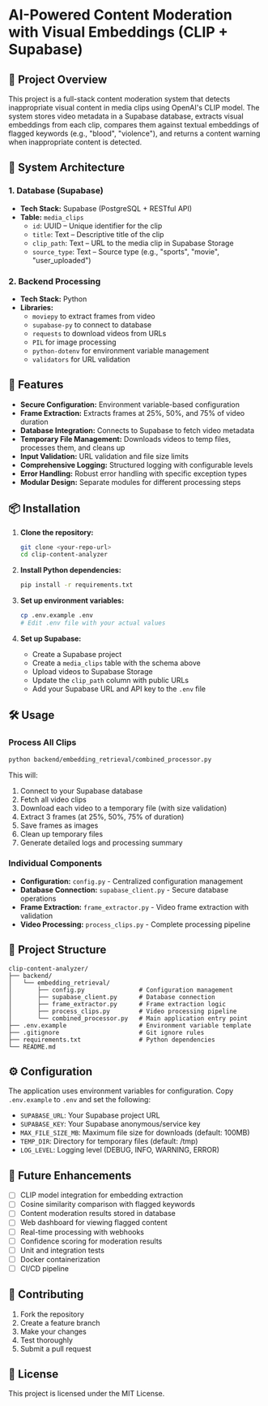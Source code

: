 # AI-Powered Content Moderation with Visual Embeddings (CLIP + Supabase)

## 🎥 Project Overview

This project is a full-stack content moderation system that detects inappropriate visual content in media clips using OpenAI's CLIP model. The system stores video metadata in a Supabase database, extracts visual embeddings from each clip, compares them against textual embeddings of flagged keywords (e.g., "blood", "violence"), and returns a content warning when inappropriate content is detected.

## 🧠 System Architecture

### 1. Database (Supabase)
- **Tech Stack:** Supabase (PostgreSQL + RESTful API)
- **Table:** `media_clips`
  - `id`: UUID – Unique identifier for the clip
  - `title`: Text – Descriptive title of the clip
  - `clip_path`: Text – URL to the media clip in Supabase Storage
  - `source_type`: Text – Source type (e.g., "sports", "movie", "user_uploaded")

### 2. Backend Processing
- **Tech Stack:** Python
- **Libraries:**
  - `moviepy` to extract frames from video
  - `supabase-py` to connect to database
  - `requests` to download videos from URLs
  - `PIL` for image processing
  - `python-dotenv` for environment variable management
  - `validators` for URL validation

## 🚀 Features

- **Secure Configuration:** Environment variable-based configuration
- **Frame Extraction:** Extracts frames at 25%, 50%, and 75% of video duration
- **Database Integration:** Connects to Supabase to fetch video metadata
- **Temporary File Management:** Downloads videos to temp files, processes them, and cleans up
- **Input Validation:** URL validation and file size limits
- **Comprehensive Logging:** Structured logging with configurable levels
- **Error Handling:** Robust error handling with specific exception types
- **Modular Design:** Separate modules for different processing steps

## 📦 Installation

1. **Clone the repository:**
   ```bash
   git clone <your-repo-url>
   cd clip-content-analyzer
   ```

2. **Install Python dependencies:**
   ```bash
   pip install -r requirements.txt
   ```

3. **Set up environment variables:**
   ```bash
   cp .env.example .env
   # Edit .env file with your actual values
   ```

4. **Set up Supabase:**
   - Create a Supabase project
   - Create a `media_clips` table with the schema above
   - Upload videos to Supabase Storage
   - Update the `clip_path` column with public URLs
   - Add your Supabase URL and API key to the `.env` file

## 🛠️ Usage

### Process All Clips
```bash
python backend/embedding_retrieval/combined_processor.py
```

This will:
1. Connect to your Supabase database
2. Fetch all video clips
3. Download each video to a temporary file (with size validation)
4. Extract 3 frames (at 25%, 50%, 75% of duration)
5. Save frames as images
6. Clean up temporary files
7. Generate detailed logs and processing summary

### Individual Components

- **Configuration:** `config.py` - Centralized configuration management
- **Database Connection:** `supabase_client.py` - Secure database operations
- **Frame Extraction:** `frame_extractor.py` - Video frame extraction with validation
- **Video Processing:** `process_clips.py` - Complete processing pipeline

## 📁 Project Structure

```
clip-content-analyzer/
├── backend/
│   └── embedding_retrieval/
│       ├── config.py               # Configuration management
│       ├── supabase_client.py      # Database connection
│       ├── frame_extractor.py      # Frame extraction logic
│       ├── process_clips.py        # Video processing pipeline
│       └── combined_processor.py   # Main application entry point
├── .env.example                    # Environment variable template
├── .gitignore                      # Git ignore rules
├── requirements.txt                # Python dependencies
└── README.md
```

## ⚙️ Configuration

The application uses environment variables for configuration. Copy `.env.example` to `.env` and set the following:

- `SUPABASE_URL`: Your Supabase project URL
- `SUPABASE_KEY`: Your Supabase anonymous/service key
- `MAX_FILE_SIZE_MB`: Maximum file size for downloads (default: 100MB)
- `TEMP_DIR`: Directory for temporary files (default: /tmp)
- `LOG_LEVEL`: Logging level (DEBUG, INFO, WARNING, ERROR)

## 🔮 Future Enhancements

- [ ] CLIP model integration for embedding extraction
- [ ] Cosine similarity comparison with flagged keywords
- [ ] Content moderation results stored in database
- [ ] Web dashboard for viewing flagged content
- [ ] Real-time processing with webhooks
- [ ] Confidence scoring for moderation results
- [ ] Unit and integration tests
- [ ] Docker containerization
- [ ] CI/CD pipeline

## 🤝 Contributing

1. Fork the repository
2. Create a feature branch
3. Make your changes
4. Test thoroughly
5. Submit a pull request

## 📄 License

This project is licensed under the MIT License. 